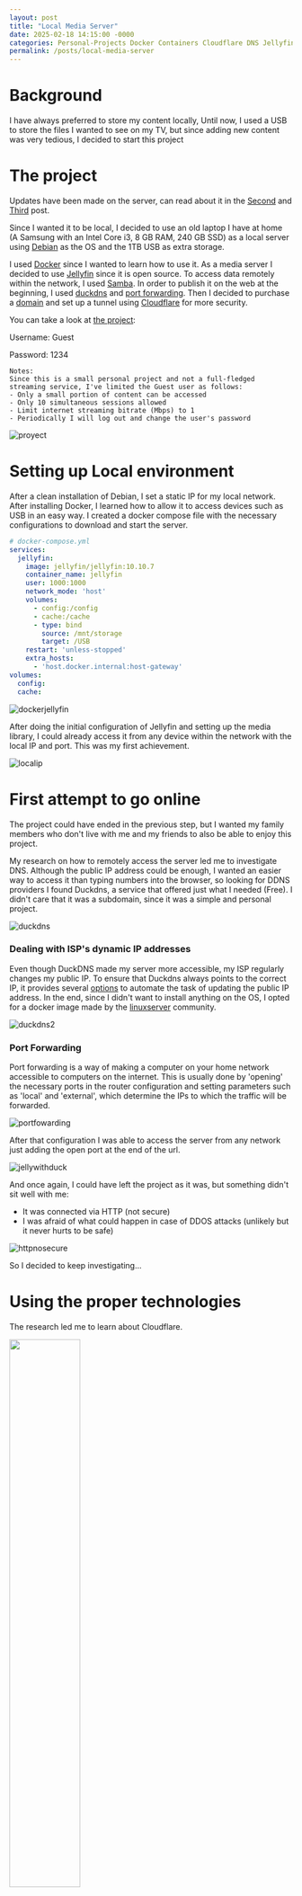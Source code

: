 ```yaml
---
layout: post
title: "Local Media Server"
date: 2025-02-18 14:15:00 -0000
categories: Personal-Projects Docker Containers Cloudflare DNS Jellyfin Self-Hosting
permalink: /posts/local-media-server
---
```


# Background

I have always preferred to store my content locally, Until now, I used a USB to store the files I wanted to see on my TV, but since adding new content was very tedious, I decided to start this project

# The project

Updates have been made on the server, can read about it in the [Second](/posts/local-media-server-2) and [Third](/posts/local-media-server-3) post.

Since I wanted it to be local, I decided to use an old laptop I have at home (A Samsung with an Intel Core i3, 8 GB RAM, 240 GB SSD) as a local server using [Debian](https://www.debian.org/) as the OS and the 1TB USB as extra storage.

I used [Docker](https://www.docker.com/) since I wanted to learn how to use it. As a media server I decided to use [Jellyfin](https://jellyfin.org/) since it is open source. To access data remotely within the network, I used [Samba](https://www.samba.org/samba/). In order to publish it on the web at the beginning, I used [duckdns](https://www.duckdns.org/) and [port forwarding](https://portforward.com/). Then I decided to purchase a [domain](https://nehemiasfeliz.com/) and set up a tunnel using [Cloudflare](https://www.cloudflare.com/es-es/) for more security.

You can take a look at [the project](https://media.nehemiasfeliz.com/):

Username: Guest

Password: 1234

```
Notes:
Since this is a small personal project and not a full-fledged streaming service, I've limited the Guest user as follows:
- Only a small portion of content can be accessed
- Only 10 simultaneous sessions allowed
- Limit internet streaming bitrate (Mbps) to 1
- Periodically I will log out and change the user's password
```

![proyect](/assets/images/posts/localmediaserver/proyect.png)

# Setting up Local environment

After a clean installation of Debian, I set a static IP for my local network. After installing Docker, I learned how to allow it to access devices such as USB in an easy way. I created a docker compose file with the necessary configurations to download and start the server.

```yaml
# docker-compose.yml
services:
  jellyfin:
    image: jellyfin/jellyfin:10.10.7
    container_name: jellyfin
    user: 1000:1000
    network_mode: 'host'
    volumes:
      - config:/config
      - cache:/cache
      - type: bind
        source: /mnt/storage
        target: /USB
    restart: 'unless-stopped'
    extra_hosts:
      - 'host.docker.internal:host-gateway'
volumes:
  config:
  cache:
```

![dockerjellyfin](/assets/images/posts/localmediaserver/dockerjellyfin.png)

After doing the initial configuration of Jellyfin and setting up the media library, I could already access it from any device within the network with the local IP and port. This was my first achievement.

![localip](/assets/images/posts/localmediaserver/localip.png)

# First attempt to go online

The project could have ended in the previous step, but I wanted my family members who don't live with me and my friends to also be able to enjoy this project.

My research on how to remotely access the server led me to investigate DNS. Although the public IP address could be enough, I wanted an easier way to access it than typing numbers into the browser, so looking for DDNS providers I found Duckdns, a service that offered just what I needed (Free). I didn't care that it was a subdomain, since it was a simple and personal project.

![duckdns](/assets/images/posts/localmediaserver/ducdns.png)

### Dealing with ISP's dynamic IP addresses
Even though DuckDNS made my server more accessible, my ISP regularly changes my public IP. To ensure that Duckdns always points to the correct IP, it provides several [options](https://www.duckdns.org/install.jsp) to automate the task of updating the public IP address. In the end, since I didn't want to install anything on the OS, I opted for a docker image made by the [linuxserver](https://hub.docker.com/r/linuxserver/duckdns) community.

![duckdns2](/assets/images/posts/localmediaserver/duckdns2.png)

### Port Forwarding
Port forwarding is a way of making a computer on your home network accessible to computers on the internet. This is usually done by 'opening' the necessary ports in the router configuration and setting parameters such as 'local' and 'external', which determine the IPs to which the traffic will be forwarded.

![portfowarding](/assets/images/posts/localmediaserver/portfowarding.png)

After that configuration I was able to access the server from any network just adding the open port at the end of the url.

![jellywithduck](/assets/images/posts/localmediaserver/jellywithduck.png)

And once again, I could have left the project as it was, but something didn't sit well with me:
*   It was connected via HTTP (not secure)
*   I was afraid of what could happen in case of DDOS attacks (unlikely but it never hurts to be safe)

![httpnosecure](/assets/images/posts/localmediaserver/httpnosecure.png)

So I decided to keep investigating...

# Using the proper technologies

The research led me to learn about Cloudflare.

<img src="/assets/images/posts/localmediaserver/Cloudflare_Logo.svg" width="50%" height="50%">

After understanding well how the process would be, I had to buy a domain, since although Cloudflare provided what I needed (HTTPS and DDOS protection) for free, I could not continue using DuckDNS, so I had to buy a domain, Cloudflare allows you to buy domains, which made the process of setting it up much easier.

![mydomain](/assets/images/posts/localmediaserver/mydomain.png)

The next thing to implement was their tunneling system.

### Cloudflare Tunnels
Definition:
> Cloudflare Tunnel provides you with a secure way to connect your resources to Cloudflare without a publicly routable IP address. With Tunnel, you do not send traffic to an external IP — instead, a lightweight daemon in your infrastructure (cloudflared) creates outbound-only connections to Cloudflare's global network. Cloudflare Tunnel can connect HTTP web servers, SSH servers, remote desktops, and other protocols safely to Cloudflare. This way, your origins can serve traffic through Cloudflare without being vulnerable to attacks that bypass Cloudflare. [1](https://developers.cloudflare.com/cloudflare-one/connections/connect-networks/)

Example:

![cloudflaretunnels](/assets/images/posts/localmediaserver/cloudflaretunnels.webp)

Cloudflare provides several ways to install these tunnels, as you can imagine I chose the option of doing it through docker.

![cloudflaretunnelinstaled](/assets/images/posts/localmediaserver/cloudflaretunnellinstaled.png)

With that, I'm able to create subdomains/routes that link to IP addresses on my local network, said subdomains/routes being accessed through HTTPS by SSL certificates without having to open/expose any ports on my router.

![cloudflaretunnellinked](/assets/images/posts/localmediaserver/cloudflaretunnellinked.png)

And with that, now I can say that for now, I have completed the project. A local media server for me, my family and friends.

![medianehemias](/assets/images/posts/localmediaserver/medianehemias.png)

![sslcertificate](/assets/images/posts/localmediaserver/sslcertificate.png)

# Future plans and limitations

### Problems and Limitations

The main limitation of the project is its low processing capacity due to the hardware, poor physical protection of the data and scalability.

Processes such as scanning the library, extracting metadata, or transcoding during streaming consume all the CPU's capacity., making its use very limited to simply being a very basic media player, not taking advantage of all the options that Jellyfin has.

Using an external USB as a storage medium is a simple implementation, but I know that it does not have the best read/write times and that when exposed it runs the risk of being disconnected/damaged by many factors and the loss of information that this entails.

Additionally, since it is an old laptop, its battery no longer works, so it depends exclusively on its charging cable, making any power outage cause the computer to shut down immediately.

### Solutions

The primary solution is not to depend on external power, buy a battery replacement and provide a UPS for any power outage.

The next long-term solution will be to upgrade to a computer with higher processing power, increase storage with dedicated SSDs (possibly implementing RAID for more reliability).

### Future plans

Implement [Bakcups](https://jellyfin.org/docs/general/administration/backup-and-restore) with periodic information, not about the videos themselves, but about the server configuration among other data relevant to the project.

Implement wake-up-lan so that in case of a power failure or sudden shutdown, the laptop can be turned on remotely.

Plan the migration to the new computer taking into account the recommendations/tools proposed by the [documentation](https://jellyfin.org/docs/general/administration/migrate).

Implement [LDAP Authentication](https://jellyfin.org/docs/general/server/plugins/#ldap) for the automatic management of new users with default options, thus facilitating access to new users with whom you share the project.

Considering the future change of computer, I plan to use [proxmox](https://www.proxmox.com/en/) to be able to use that power for more projects.

# Conclutions

The best thing about working in this industry is that any project you undertake, whether for personal or professional use, presents challenges and allows you to learn new technologies that will surely be useful in your next job or project.